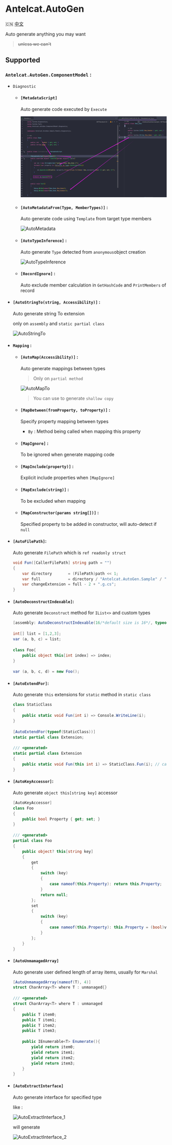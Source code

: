 # Antelcat.AutoGen

🇨🇳 [中文](./README.zh.md)

Auto generate anything you may want
> ~~unless we can't~~

## Supported

### `Antelcat.AutoGen.ComponentModel` :  

+ `Diagnostic`
  + #### `[MetadataScript]`

    Auto generate code executed by `Execute`

    ![MetadataScript](./docs/MetadataScript.png)
  
  + #### `[AutoMetadataFrom(Type, MemberTypes)]` :
  
    Auto generate code using `Template` from target type members  

    ![AutoMetadata](./docs/AutoMetadata.png)

  + #### `[AutoTypeInference]` :
  
    Auto generate `Type` detected from `anonymous`object creation

    ![AutoTypeInference](./docs/AutoTypeInference.png)

  + #### `[RecordIgnore]` :
    
    Auto exclude member calculation in `GetHashCode` and `PrintMembers` of record

+ #### `[AutoStringTo(string, Accessibility)]` :

    Auto generate string To extension

    only on `assembly` and `static partial class`

    ![AutoStringTo](./docs/AutoStringTo.png)

+ #### `Mapping` :  

  + #### `[AutoMap(Accessibility)]` :  

    Auto generate mappings between types

    > Only on `partial method`

    ![AutoMapTo](./docs/AutoMap.png)

    > You can use to generate `shallow copy`

  + #### `[MapBetween(fromProperty, toProperty)]` :  

    Specify property mapping between types

    + `By` : Method being called when mapping this property

  + #### `[MapIgnore]` :  

    To be ignored when generate mapping code

  + #### `[MapInclude(property)]` :  

    Explicit include properties when `[MapIgnore]`

  + #### `[MapExclude(string)]` :  

    To be excluded when mapping

  + #### `[MapConstructor(params string[])]` :  

    Specified property to be added in constructor, will auto-detect if `null`


+ #### `[AutoFilePath]`:
  
  Auto generate `FilePath` which is `ref readonly struct`

    ```csharp
    void Fun([CallerFilePath] string path = "")
    {
        var directory       = (FilePath)path << 1;
        var full            = directory / "Antelcat.AutoGen.Sample" / "Example.cs";
        var changeExtension = full - 2 + ".g.cs";
    }
    ``` 

+ #### `[AutoDeconstructIndexable]`:

  Auto generate `Deconstruct` method for `IList<>` and custom types

    ```csharp
    [assembly: AutoDeconstructIndexable(16/*default size is 16*/, typeof(Foo))]
  
    int[] list = [1,2,3];
    var (a, b, c) = list;
  
    class Foo{
        public object this[int index] => index;
    }
  
    var (a, b, c, d) = new Foo();
    ```

+ #### `[AutoExtendFor]`:

  Auto generate `this` extensions for `static` method in `static class`

  ```csharp
  class StaticClass
  {
      public static void Fun(int i) => Console.WriteLine(i);
  }
  
  [AutoExtendFor(typeof(StaticClass))]
  static partial class Extension;
  
  /// <generated>
  static partial class Extension
  {
      public static void Fun(this int i) => StaticClass.Fun(i); // call original method
  }

+ #### `[AutoKeyAccessor]`:

  Auto generate `object this[string key]` accessor

  ```csharp
  [AutoKeyAccessor]
  class Foo
  {
      public bool Property { get; set; }
  }
  
  /// <generated>
  partial class Foo
  {
      public object? this[string key]
      {
          get
          {
              switch (key)
              {
                  case nameof(this.Property): return this.Property;
              }
              return null;
          };
          set
          {
              switch (key)
              {
                  case nameof(this.Property): this.Property = (bool)value; break;
              }
          };
      }
  }
  ```

+ #### `[AutoUnmamagedArray]`

  Auto generate user defined length of array items, usually for `Marshal`

  ```csharp
  [AutoUnmamagedArray(nameof(T), 4)]
  struct CharArray<T> where T : unmanaged{}
  
  /// <generated>
  struct CharArray<T> where T : unmanaged
  {
      public T item0;
      public T item1; 
      public T item2;
      public T item3;
  
      public IEnumerable<T> Enumerate(){
          yield return item0;
          yield return item1; 
          yield return item2;
          yield return item3;
      }
  }
  ```

+ #### `[AutoExtractInterface]`

  Auto generate interface for specified type

  like :

  ![AutoExtractInterface_1](./docs/AutoExtractInterface_1.png)

  will generate

  ![AutoExtractInterface_2](./docs/AutoExtractInterface_2.png)
